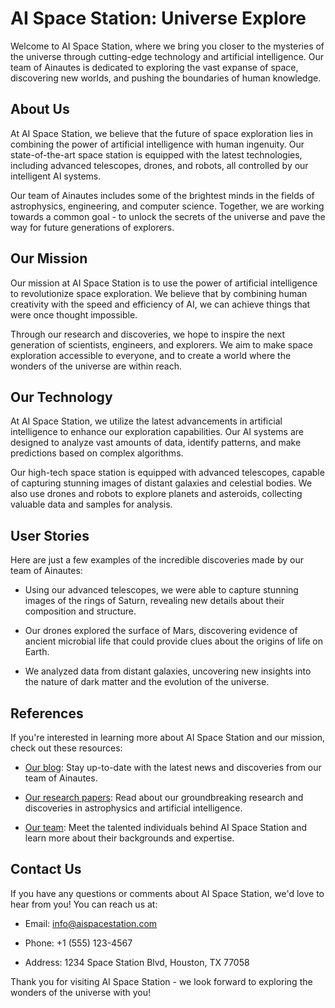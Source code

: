 <!--
Write me content for website with wallpaper which alt text is:

"A group of Ainautes observing the rings of Saturn from a high-tech space station, surrounded by stars and galaxies."

The name/title of the page should not be 1:1 copy of the alt text but rather a real content of the website which is using this wallpaper.

- Use markdown format
- Start with the heading
- The content should look like a real website
- Include real sections like references, contact, user stories, etc. use things relevant to the page purpose.
- Feel free to use structure like headings, bullets, numbering, blockquotes, paragraphs, horizontal lines, etc.
- You can use formatting like bold or _italic_
- You can include UTF-8 emojis
- Links should be only #hash anchors (and you can refer to the document itself)
- Do not include images
-->

<!--font:Poppins-->

# AI Space Station: Universe Explore

Welcome to AI Space Station, where we bring you closer to the mysteries of the universe through cutting-edge technology and artificial intelligence. Our team of Ainautes is dedicated to exploring the vast expanse of space, discovering new worlds, and pushing the boundaries of human knowledge.

## About Us

At AI Space Station, we believe that the future of space exploration lies in combining the power of artificial intelligence with human ingenuity. Our state-of-the-art space station is equipped with the latest technologies, including advanced telescopes, drones, and robots, all controlled by our intelligent AI systems.

Our team of Ainautes includes some of the brightest minds in the fields of astrophysics, engineering, and computer science. Together, we are working towards a common goal - to unlock the secrets of the universe and pave the way for future generations of explorers.

## Our Mission

Our mission at AI Space Station is to use the power of artificial intelligence to revolutionize space exploration. We believe that by combining human creativity with the speed and efficiency of AI, we can achieve things that were once thought impossible.

Through our research and discoveries, we hope to inspire the next generation of scientists, engineers, and explorers. We aim to make space exploration accessible to everyone, and to create a world where the wonders of the universe are within reach.

## Our Technology

At AI Space Station, we utilize the latest advancements in artificial intelligence to enhance our exploration capabilities. Our AI systems are designed to analyze vast amounts of data, identify patterns, and make predictions based on complex algorithms.

Our high-tech space station is equipped with advanced telescopes, capable of capturing stunning images of distant galaxies and celestial bodies. We also use drones and robots to explore planets and asteroids, collecting valuable data and samples for analysis.

## User Stories

Here are just a few examples of the incredible discoveries made by our team of Ainautes:

-   Using our advanced telescopes, we were able to capture stunning images of the rings of Saturn, revealing new details about their composition and structure.

-   Our drones explored the surface of Mars, discovering evidence of ancient microbial life that could provide clues about the origins of life on Earth.

-   We analyzed data from distant galaxies, uncovering new insights into the nature of dark matter and the evolution of the universe.

## References

If you're interested in learning more about AI Space Station and our mission, check out these resources:

-   [Our blog](#blog): Stay up-to-date with the latest news and discoveries from our team of Ainautes.

-   [Our research papers](#papers): Read about our groundbreaking research and discoveries in astrophysics and artificial intelligence.

-   [Our team](#team): Meet the talented individuals behind AI Space Station and learn more about their backgrounds and expertise.

## Contact Us

If you have any questions or comments about AI Space Station, we'd love to hear from you! You can reach us at:

-   Email: info@aispacestation.com

-   Phone: +1 (555) 123-4567

-   Address: 1234 Space Station Blvd, Houston, TX 77058

Thank you for visiting AI Space Station - we look forward to exploring the wonders of the universe with you!
